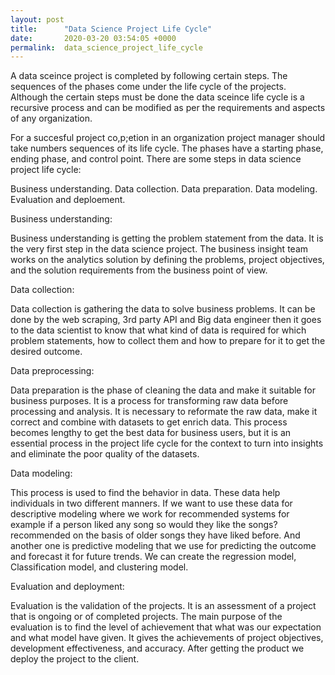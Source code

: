 ```yaml
---
layout: post
title:      "Data Science Project Life Cycle"
date:       2020-03-20 03:54:05 +0000
permalink:  data_science_project_life_cycle
---
```



A data sceince project is completed by following certain steps. The sequences of the phases come under the life cycle of the projects. Although the certain steps must be done the data sceince life cycle is a recursive process and can be modified as per the requirements and aspects of any organization.

For a succesful project co,p;etion in an organization project manager should take numbers sequences of its life cycle.  The phases have a starting phase, ending phase, and control point. There are some steps in data science project life cycle:

Business understanding.
Data collection.
Data preparation.
Data modeling.
Evaluation and deploement.


Business understanding: 

Business understanding is getting the problem statement from the data. It is the very first step in the data science project. The business insight team works on the analytics solution by defining the problems, project objectives, and the solution requirements from the business point of view.

Data collection: 

Data collection is gathering the data to solve business problems. It can be done by the web scraping, 3rd party API and Big data engineer then it goes to the data scientist to know that what kind of data is required for which problem statements, how to collect them and how to prepare for it to get the desired outcome. 

Data preprocessing: 

Data preparation is the phase of cleaning the data and make it suitable for business purposes. It is a process for transforming raw data before processing and analysis. It is necessary to reformate the raw data, make it correct and combine with datasets to get enrich data. This process becomes lengthy to get the best data for business users, but it is an essential process in the project life cycle for the context to turn into insights and eliminate the poor quality of the datasets.

Data modeling: 

This process is used to find the behavior in data. These data help individuals in two different manners. If we want to use these data for descriptive modeling where we work for recommended systems for example if a person liked any song so would they like the songs? recommended on the basis of older songs they have liked before. And another one is predictive modeling that we use for predicting the outcome and forecast it for future trends. We can create the regression model, Classification model, and clustering model.

Evaluation and deployment: 

Evaluation is the validation of the projects. It is an assessment of a project that is ongoing or of completed projects. The main purpose of the evaluation is to find the level of achievement that what was our expectation and what model have given. It gives the achievements of project objectives, development effectiveness, and accuracy. After getting the product we deploy the project to the client.


